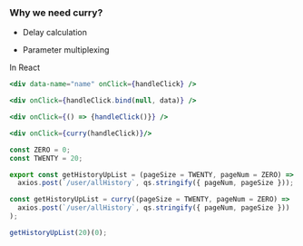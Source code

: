 ### Why we need curry?

- Delay calculation

- Parameter multiplexing

In React

```jsx
<div data-name="name" onClick={handleClick} />

<div onClick={handleClick.bind(null, data)} />

<div onClick={() => {handleClick()}} />

<div onClick={curry(handleClick)}/>
```

```js
const ZERO = 0;
const TWENTY = 20;

export const getHistoryUpList = (pageSize = TWENTY, pageNum = ZERO) =>
  axios.post(`/user/allHistory`, qs.stringify({ pageNum, pageSize }));
```

```js
const getHistoryUpList = curry((pageSize = TWENTY, pageNum = ZERO) =>
  axios.post(`/user/allHistory`, qs.stringify({ pageNum, pageSize }))
);

getHistoryUpList(20)(0);
```
